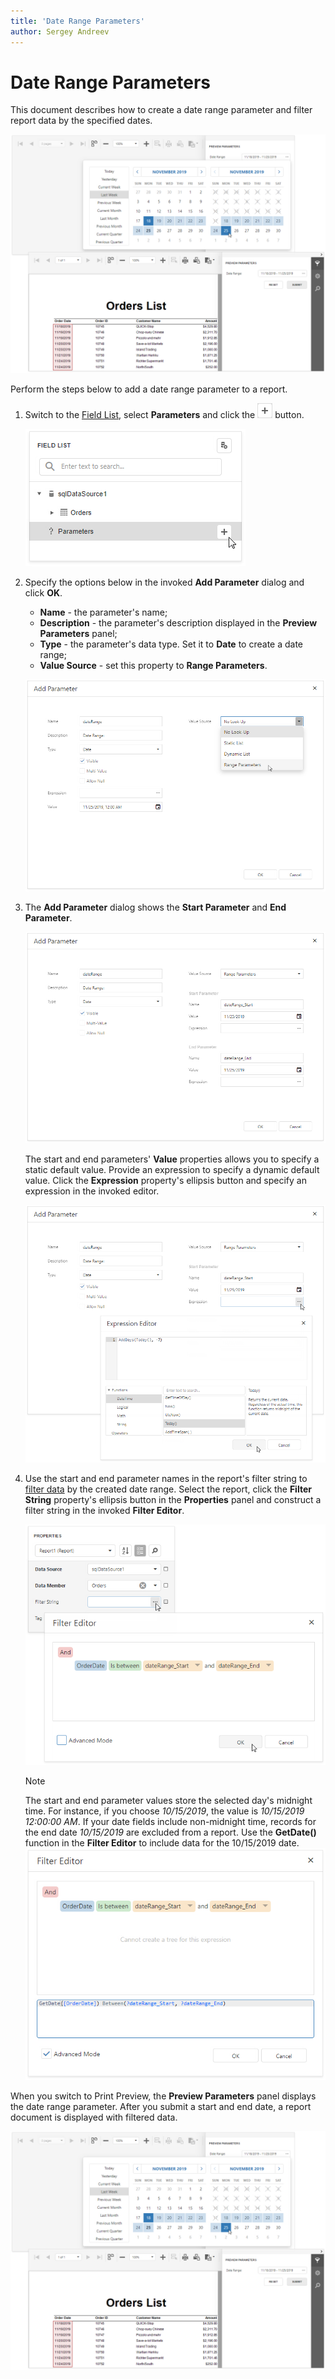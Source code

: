 ```yaml
---
title: 'Date Range Parameters'
author: Sergey Andreev
---
```

# Date Range Parameters

This document describes how to create a date range parameter and filter report data by the specified dates.

![](../../../../images/eurd-web-use-date-ranges-parameters-panel.png)

Perform the steps below to add a date range parameter to a report.

1. Switch to the [Field List](../../report-designer-tools/ui-panels/field-list.md), select **Parameters** and click the ![](../../../../images/eurd-web-parameters-button-plus.png) button.

    ![](../../../../images/eurd-web-use-date-ranges-design-add-param.png)

1. Specify the options below in the invoked **Add Parameter** dialog and click **OK**.

    - **Name** - the parameter's name;
    - **Description** - the parameter's description displayed in the **Preview Parameters** panel;
    - **Type** - the parameter's data type. Set it to **Date** to create a date range;
    - **Value Source** - set this property to **Range Parameters**.

    ![](../../../../images/eurd-web-use-date-ranges-design-add-param-dialog.png)

1. The **Add Parameter** dialog shows the **Start Parameter** and **End Parameter**.

    ![](../../../../images/eurd-web-use-date-ranges-design-configure-subparam.png)

    The start and end parameters' **Value** properties allows you to specify a static default value. Provide an expression to specify a dynamic default value. Click the **Expression** property's ellipsis button and specify an expression in the invoked editor.

    ![](../../../../images/eurd-web-use-date-ranges-design-value-expression.png)

1. Use the start and end parameter names in the report's filter string to [filter data](../filter-data/filter-data-at-the-report-level.md) by the created date range. Select the report, click the **Filter String** property's ellipsis button in the **Properties** panel and construct a filter string in the invoked **Filter Editor**.

    ![](../../../../images/eurd-web-use-date-ranges-filterstring.png)

    > [!NOTE]
    > The start and end parameter values store the selected day's midnight time. For instance, if you choose _10/15/2019_, the value is _10/15/2019 12:00:00 AM_. If your date fields include non-midnight time, records for the end date _10/15/2019_ are excluded from a report. Use the **GetDate()** function in the **Filter Editor** to include data for the 10/15/2019 date.  
    > ![](../../../../images/eurd-web-use-date-ranges-filterstring-getdate.png)

When you switch to Print Preview, the **Preview Parameters** panel displays the date range parameter. After you submit a start and end date, a report document is displayed with filtered data.

![](../../../../images/eurd-web-use-date-ranges-parameters-panel.png)
